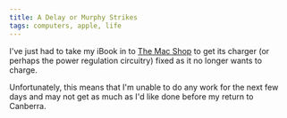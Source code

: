 ```yaml
---
title: A Delay or Murphy Strikes
tags: computers, apple, life
---
```


I've just had to take my iBook in to <a
href="http://www.themacshop.com.au/">The Mac Shop</a> to get its charger (or
perhaps the power regulation circuitry) fixed as it no longer wants to charge.

Unfortunately, this means that I'm unable to do any work for the next few days
and may not get as much as I'd like done before my return to Canberra.
